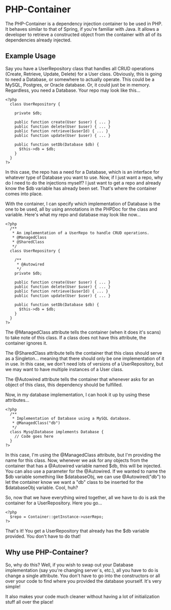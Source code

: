 PHP-Container
=============

The PHP-Container is a dependency injection container to be used in PHP.  It behaves similar to that of Spring, if you're familiar with Java.  It allows a developer to retrieve a constructed object from the container with all of its dependencies already injected.


Example Usage
-------------

Say you have a UserRepository class that handles all CRUD operations (Create, Retrieve, Update, Delete) for a User class.  Obviously, this is going to need a Database, or somewhere to actually operate.  This could be a MySQL, Postgres, or Oracle database.  Or, it could just be in memory.  Regardless, you need a Database.  Your repo may look like this...

    <?php
      class UserRepository {

        private $db;

        public function create(User $user) { ... }
        public function delete(User $user) { ... }
        public function retrieve($userId) { ... }
        public function update(User $user) { ... }

        public function setDb(Database $db) {
          $this->db = $db;
        }
      }
    ?>

In this case, the repo has a need for a Database, which is an interface for whatever type of Database you want to use.  Now, if I just want a repo, why do I need to do the injections myself?  I just want to get a repo and already know the $db variable has already been set.  That's where the container comes into place.

With the container, I can specify which implementation of Database is the one to be used, all by using annotations in the PHPDoc for the class and variable.  Here's what my repo and database may look like now...

    <?php
      /**
       * An implementation of a UserRepo to handle CRUD operations.
       * @ManagedClass
       * @SharedClass
       */
      class UserRepository {

        /**
         * @Autowired
         */
        private $db;

        public function create(User $user) { ... }
        public function delete(User $user) { ... }
        public function retrieve($userId) { ... }
        public function update(User $user) { ... }

        public function setDb(Database $db) {
          $this->db = $db;
        }
      }
    ?>

The @ManagedClass attribute tells the container (when it does it's scans) to take note of this class.  If a class does not have this attribute, the container ignores it.

The @SharedClass attribute tells the container that this class should serve as a Singleton... meaning that there should only be one implementation of it in use.  In this case, we don't need lots of versions of a UserRepository, but we may want to have multiple instances of a User class.

The @Autowired attribute tells the container that whenever asks for an object of this class, this dependency should be fulfilled.



Now, in my database implementation, I can hook it up by using these attributes...

    <?php
      /**
       * Implementation of Database using a MySQL database.
       * @ManagedClass("db")
       */
      class MysqlDatabase implements Database {
        // Code goes here
      }
    ?>

In this case, I'm using the @ManagedClass attribute, but I'm providing the name for this class.  Now, whenever we ask for any objects from the container that has a @Autowired variable named $db, this will be injected.  You can also use a parameter for the @Autowired.  If we wanted to name the $db variable something like $databaseObj, we can use @Autowired("db") to let the container know we want a "db" class to be inserted for the $databaseObj variable.  Cool, huh?

So, now that we have everything wired together, all we have to do is ask the container for a UserRepository.  Here you go...

    <?php
      $repo = Container::getInstance->userRepo;
    ?>

That's it!  You get a UserRepository that already has the $db variable provided.  You don't have to do that!


Why use PHP-Container?
----------------------

So, why do this?  Well, if you wish to swap out your Database implementation (say you're changing server`s, etc.), all you have to do is change a single attribute.  You don't have to go into the constructors or all over your code to find where you provided the database yourself.  It's very simple!

It also makes your code much cleaner without having a lot of initialization stuff all over the place!

